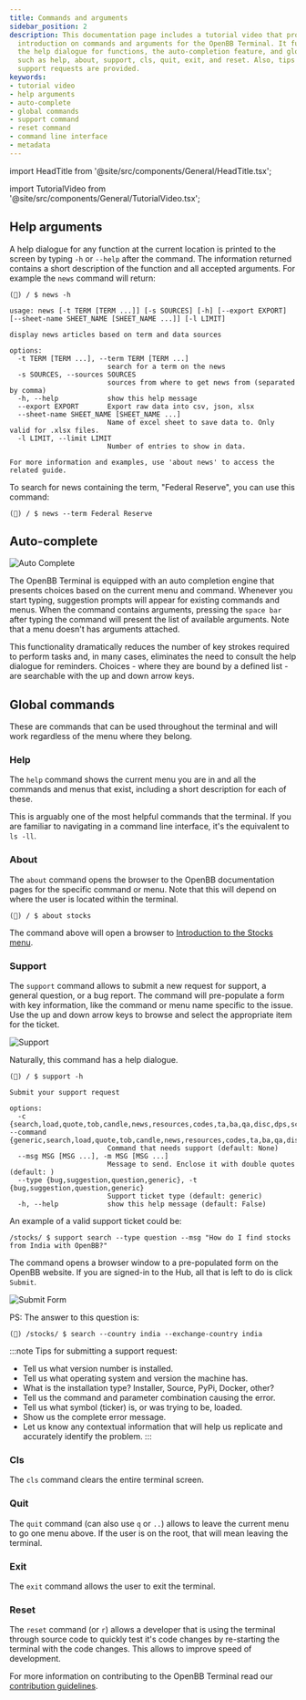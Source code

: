 ```yaml
---
title: Commands and arguments
sidebar_position: 2
description: This documentation page includes a tutorial video that provides a short
  introduction on commands and arguments for the OpenBB Terminal. It further explains
  the help dialogue for functions, the auto-completion feature, and global commands
  such as help, about, support, cls, quit, exit, and reset. Also, tips for submitting
  support requests are provided.
keywords:
- tutorial video
- help arguments
- auto-complete
- global commands
- support command
- reset command
- command line interface
- metadata
---
```


import HeadTitle from '@site/src/components/General/HeadTitle.tsx';

<HeadTitle title="Commands and arguments - Overview - Usage | OpenBB Terminal Docs" />

import TutorialVideo from '@site/src/components/General/TutorialVideo.tsx';

<TutorialVideo
    youtubeLink="https://www.youtube.com/embed/y8J7fGW9ZpY?si=ioMxKMCgD2X-MQ2j"
    videoLegend="Short introduction on commands and arguments"
/>


## Help arguments

A help dialogue for any function at the current location is printed to the screen by typing `-h` or `--help` after the command. The information returned contains a short description of the function and all accepted arguments. For example the `news` command will return:

```console
(🦋) / $ news -h

usage: news [-t TERM [TERM ...]] [-s SOURCES] [-h] [--export EXPORT] [--sheet-name SHEET_NAME [SHEET_NAME ...]] [-l LIMIT]

display news articles based on term and data sources

options:
  -t TERM [TERM ...], --term TERM [TERM ...]
                        search for a term on the news
  -s SOURCES, --sources SOURCES
                        sources from where to get news from (separated by comma)
  -h, --help            show this help message
  --export EXPORT       Export raw data into csv, json, xlsx
  --sheet-name SHEET_NAME [SHEET_NAME ...]
                        Name of excel sheet to save data to. Only valid for .xlsx files.
  -l LIMIT, --limit LIMIT
                        Number of entries to show in data.

For more information and examples, use 'about news' to access the related guide.
```

To search for news containing the term, "Federal Reserve", you can use this command:

```console
(🦋) / $ news --term Federal Reserve
```


## Auto-complete

![Auto Complete](https://user-images.githubusercontent.com/85772166/233247702-f707531c-2c65-4380-a662-cd4bc2ae0199.png)

The OpenBB Terminal is equipped with an auto completion engine that presents choices based on the current menu and command. Whenever you start typing, suggestion prompts will appear for existing commands and menus. When the command contains arguments, pressing the `space bar` after typing the command will present the list of available arguments. Note that a menu doesn't has arguments attached.

This functionality dramatically reduces the number of key strokes required to perform tasks and, in many cases, eliminates the need to consult the help dialogue for reminders. Choices - where they are bound by a defined list - are searchable with the up and down arrow keys.


## Global commands

These are commands that can be used throughout the terminal and will work regardless of the menu where they belong.

### Help

The `help` command shows the current menu you are in and all the commands and menus that exist, including a short description for each of these.

This is arguably one of the most helpful commands that the terminal. If you are familiar to navigating in a command line interface, it's the equivalent to `ls -ll`.

### About

The `about` command opens the browser to the OpenBB documentation pages for the specific command or menu. Note that this will depend on where the user is located within the terminal.

```console
(🦋) / $ about stocks
```

The command above will open a browser to [Introduction to the Stocks menu](/terminal/data-available/stocks).


### Support

The `support` command allows to submit a new request for support, a general question, or a bug report. The command will pre-populate a form with key information, like the command or menu name specific to the issue. Use the up and down arrow keys to browse and select the appropriate item for the ticket.

![Support](https://user-images.githubusercontent.com/85772166/233577183-fbeb7be2-1d00-4ca0-86b3-42f1b71081e8.png)

Naturally, this command has a help dialogue.

```console
(🦋) / $ support -h

Submit your support request

options:
  -c {search,load,quote,tob,candle,news,resources,codes,ta,ba,qa,disc,dps,scr,sia,ins,gov,res,dd,fa,bt,ca,options,th,forecast}, --command {generic,search,load,quote,tob,candle,news,resources,codes,ta,ba,qa,disc,dps,scr,sia,ins,gov,res,dd,fa,bt,ca,options,th,forecast}
                        Command that needs support (default: None)
  --msg MSG [MSG ...], -m MSG [MSG ...]
                        Message to send. Enclose it with double quotes (default: )
  --type {bug,suggestion,question,generic}, -t {bug,suggestion,question,generic}
                        Support ticket type (default: generic)
  -h, --help            show this help message (default: False)
```

An example of a valid support ticket could be:

```console
/stocks/ $ support search --type question --msg "How do I find stocks from India with OpenBB?"
```

The command opens a browser window to a pre-populated form on the OpenBB website.  If you are signed-in to the Hub, all that is left to do is click `Submit`.

![Submit Form](https://user-images.githubusercontent.com/85772166/233577448-3e426a88-d0cf-4338-8f4c-21b9fd01d8b2.png)

PS: The answer to this question is:

```console
(🦋) /stocks/ $ search --country india --exchange-country india
```

:::note
Tips for submitting a support request:

- Tell us what version number is installed.
- Tell us what operating system and version the machine has.
- What is the installation type?  Installer, Source, PyPi, Docker, other?
- Tell us the command and parameter combination causing the error.
- Tell us what symbol (ticker) is, or was trying to be, loaded.
- Show us the complete error message.
- Let us know any contextual information that will help us replicate and accurately identify the problem.
:::

### Cls

The `cls` command clears the entire terminal screen.

### Quit

The `quit` command (can also use `q` or `..`) allows to leave the current menu to go one menu above. If the user is on the root, that will mean leaving the terminal.

### Exit

The `exit` command allows the user to exit the terminal.

### Reset

The `reset` command (or `r`) allows a developer that is using the terminal through source code to quickly test it's code changes by re-starting the terminal with the code changes. This allows to improve speed of development.

For more information on contributing to the OpenBB Terminal read our [contribution guidelines](https://github.com/OpenBB-finance/OpenBBTerminal/blob/main/CONTRIBUTING.md).
